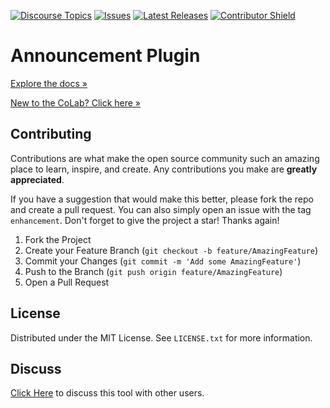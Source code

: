 [![Discourse Topics][discourse-shield]][discourse-url]
[![Issues][issues-shield]][issues-url]
[![Latest Releases][release-shield]][release-url]
[![Contributor Shield][contributor-shield]][contributors-url]

[discourse-shield]:https://img.shields.io/discourse/topics?label=Discuss%20This%20Tool&server=https%3A%2F%2Fdeveloper.sailpoint.com%2Fdiscuss
[discourse-url]:https://developer.sailpoint.com/discuss/t/announcement-plugin/23975
[issues-shield]:https://img.shields.io/github/issues/sailpoint-oss/colab-announcement-plugin?label=Issues
[issues-url]:https://github.com/sailpoint-oss/colab-announcement-plugin/issues
[release-shield]: https://img.shields.io/github/v/release/sailpoint-oss/colab-announcement-plugin?label=Current%20Release
[release-url]:https://github.com/sailpoint-oss/colab-announcement-plugin/releases
[contributor-shield]:https://img.shields.io/github/contributors/sailpoint-oss/colab-announcement-plugin?label=Contributors
[contributors-url]:https://github.com/sailpoint-oss/colab-announcement-plugin/graphs/contributors

# Announcement Plugin
[Explore the docs »](https://developer.sailpoint.com/discuss/t/announcement-plugin/23975)

[New to the CoLab? Click here »](https://developer.sailpoint.com/discuss/t/about-the-sailpoint-developer-community-colab/11230)

<!-- CONTRIBUTING -->
## Contributing

Contributions are what make the open source community such an amazing place to learn, inspire, and create. Any contributions you make are **greatly appreciated**.

If you have a suggestion that would make this better, please fork the repo and create a pull request. You can also simply open an issue with the tag `enhancement`.
Don't forget to give the project a star! Thanks again!

1. Fork the Project
2. Create your Feature Branch (`git checkout -b feature/AmazingFeature`)
3. Commit your Changes (`git commit -m 'Add some AmazingFeature'`)
4. Push to the Branch (`git push origin feature/AmazingFeature`)
5. Open a Pull Request

<!-- LICENSE -->
## License

Distributed under the MIT License. See `LICENSE.txt` for more information.

<!-- CONTACT -->
## Discuss
[Click Here](https://developer.sailpoint.com/discuss/t/announcement-plugin/23975) to discuss this tool with other users.
